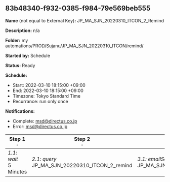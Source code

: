 ## 83b48340-f932-0385-f984-79e569beb555

**Name** (not equal to External Key)**:** JP_MA_SJN_20220310_ITCON_2_Remind


**Description:** n/a

**Folder:** my automations/PROD/Sujanu/JP_MA_SJN_20220310_ITCON/remind/

**Started by:** Schedule

**Status:** Ready

**Schedule:**

* Start: 2022-03-10 18:15:00 +09:00
* End: 2022-03-10 18:15:00 +09:00
* Timezone: Tokyo Standard Time
* Recurrance: run only once

**Notifications:**

* Complete: msd@directus.co.jp
* Error: msd@directus.co.jp

| Step 1<br>_<small>-</small>_ | Step 2<br>_<small>-</small>_ | Step 3<br>_<small>-</small>_ |
| --- | --- | --- |
| _1.1: wait_<br>5 Minutes | _2.1: query_<br>JP_MA_SJN_20220310_ITCON_2_remind | _3.1: emailSend_<br>JP_MA_SJN_20220310_ITCON_2_remind |
